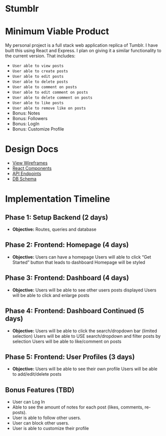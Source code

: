 # Stumblr

# Minimum Viable Product

My personal project is a full stack web application replica of Tumblr. I have built this using React and Express. I plan on giving it a similar functionality to the current version. That includes:

* `User able to view posts`
* `User able to create posts`
* `User able to edit posts`
* `User able to delete posts`
* `User able to comment on posts`
* `User able to edit comment on posts`
* `User able to delete comment on posts`
* `User able to like posts`
* `User able to remove like on posts`
* Bonus: Notes
* Bonus: Followers
* Bonus: LogIn
* Bonus: Customize Profile

# Design Docs

* [View Wireframes](./wireframes)
* [React Components](./component_hierarchy.md)
* [API Endpoints](./api-endpoints.md)
* [DB Schema](./schema.md)


# Implementation Timeline

## Phase 1: Setup Backend (2 days)
* **Objective:**
Routes, queries and database
## Phase 2: Frontend: Homepage (4 days)
* **Objective:**
Users can have a homepage
Users will able to click “Get Started” button that leads to dashboard
Homepage will be styled
## Phase 3: Frontend: Dashboard (4 days)
* **Objective:**
Users will be able to see other users posts displayed
Users will be able to click and enlarge posts
## Phase 4: Frontend: Dashboard Continued (5 days)
* **Objective:**
Users will be able to click the search/dropdown bar (limited selection)
Users will be able to USE search/dropdown and filter posts by selection
Users will be able to like/comment on posts
## Phase 5: Frontend: User Profiles (3 days)
* **Objective:**
Users will be able to see their own profile
Users will be able to add/edit/delete posts


## Bonus Features (TBD)
* User can Log In
* Able to see the amount of notes for each post (likes, comments, re-posts).
* User is able to follow other users.
* User can block other users.
* User is able to customize their profile
